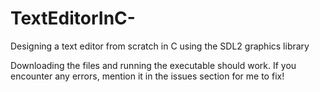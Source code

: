 # TextEditorInC-
Designing a text editor from scratch in C using the SDL2 graphics library


Downloading the files and running the executable should work.
If you encounter any errors, mention it in the issues section for me to fix! 
